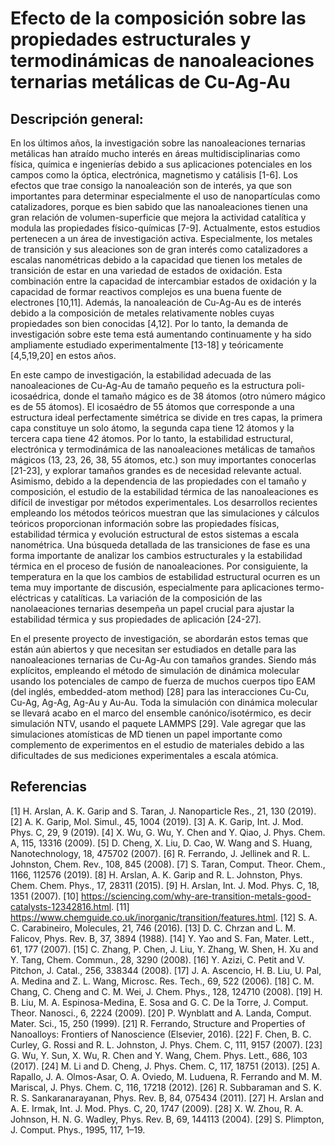 ---
---

# **Efecto de la composición sobre las propiedades estructurales y termodinámicas de nanoaleaciones ternarias metálicas de Cu-Ag-Au**

## **Descripción general:**

En los últimos años, la investigación sobre las nanoaleaciones ternarias metálicas han atraído mucho interés en áreas multidisciplinarias como física, química e ingenierías debido a sus aplicaciones potenciales en los campos como la óptica, electrónica, magnetismo y catálisis [1-6]. Los efectos que trae consigo la nanoaleación son de interés, ya que son importantes para determinar especialmente el uso de nanopartículas como catalizadores, porque es bien sabido que las nanoaleaciones tienen una gran relación de volumen-superficie que mejora la actividad catalítica y modula las propiedades físico-químicas [7-9]. Actualmente, estos estudios pertenecen a un área de investigación activa. Especialmente, los metales de transición y sus aleaciones son de gran interés como catalizadores a escalas nanométricas debido a la capacidad que tienen los metales de transición de estar en una variedad de estados de oxidación. Esta combinación entre la capacidad de intercambiar estados de oxidación y la capacidad de formar reactivos complejos es una buena fuente de electrones [10,11]. Además, la nanoaleación de Cu-Ag-Au es de interés debido a la composición de metales relativamente nobles cuyas propiedades son bien conocidas [4,12]. Por lo tanto, la demanda de investigación sobre este tema está aumentando continuamente y ha sido ampliamente estudiado experimentalmente [13-18] y teóricamente [4,5,19,20] en estos años.

En este campo de investigación, la estabilidad adecuada de las nanoaleaciones de Cu-Ag-Au de tamaño pequeño es la estructura poli-icosaédrica, donde el tamaño mágico es de 38 átomos (otro número mágico es de 55 átomos). El icosaédro de 55 átomos que corresponde a una estructura ideal perfectamente simétrica se divide en tres capas, la primera capa constituye un solo átomo, la segunda capa tiene 12 átomos y la tercera capa tiene 42 átomos. Por lo tanto, la estabilidad estructural, electrónica y termodinámica de las nanoaleaciones metálicas de tamaños mágicos (13, 23, 26, 38, 55 átomos, etc.) son muy importantes conocerlas [21-23], y explorar tamaños grandes es de necesidad relevante actual. Asimismo, debido a la dependencia de las propiedades con el tamaño y composición, el estudio de la estabilidad térmica de las nanoaleaciones es difícil de investigar por métodos experimentales. Los desarrollos recientes empleando los métodos teóricos muestran que las simulaciones y cálculos teóricos proporcionan información sobre las propiedades físicas, estabilidad térmica y evolución estructural de estos sistemas a escala nanométrica. Una búsqueda detallada de las transiciones de fase es una forma importante de analizar los cambios estructurales y la estabilidad térmica en el proceso de fusión de nanoaleaciones. Por consiguiente, la temperatura en la que los cambios de estabilidad estructural ocurren es un tema muy importante de discusión, especialmente para aplicaciones termo-eléctricas y catalíticas. La variación de la composición de las nanolaeaciones ternarias desempeña un papel crucial para ajustar la estabilidad térmica y sus propiedades de aplicación [24-27].

En el presente proyecto de investigación, se abordarán estos temas que están aún abiertos y que necesitan ser estudiados en detalle para las nanoaleaciones ternarias de Cu-Ag-Au con tamaños grandes. Siendo más explícitos, empleando el método de simulación de dinámica molecular usando los potenciales de campo de fuerza de muchos cuerpos tipo EAM (del inglés, embedded-atom method) [28] para las interacciones Cu-Cu, Cu-Ag, Ag-Ag, Ag-Au y Au-Au. Toda la simulación con dinámica molecular se llevará acabo en el marco del ensemble canónico/isotérmico, es decir simulación NTV, usando el paquete LAMMPS [29]. Vale agregar que las simulaciones atomísticas de MD tienen un papel importante como complemento de experimentos en el estudio de materiales debido a las dificultades de sus mediciones experimentales a escala atómica.

## **Referencias**

[1] H. Arslan, A. K. Garip and S. Taran, J. Nanoparticle Res., 21, 130 (2019).
[2] A. K. Garip, Mol. Simul., 45, 1004 (2019).
[3] A. K. Garip, Int. J. Mod. Phys. C, 29, 9 (2019).
[4] X. Wu, G. Wu, Y. Chen and Y. Qiao, J. Phys. Chem. A, 115, 13316 (2009).
[5] D. Cheng, X. Liu, D. Cao, W. Wang and S. Huang, Nanotechnology, 18, 475702 (2007). [6] R. Ferrando, J. Jellinek and R. L. Johnston, Chem. Rev., 108, 845 (2008).
[7] S. Taran, Comput. Theor. Chem., 1166, 112576 (2019).
[8] H. Arslan, A. K. Garip and R. L. Johnston, Phys. Chem. Chem. Phys., 17, 28311 (2015). [9] H. Arslan, Int. J. Mod. Phys. C, 18, 1351 (2007).
[10] https://sciencing.com/why-are-transition-metals-good-catalysts-12342816.html.
[11] https://www.chemguide.co.uk/inorganic/transition/features.html.
[12] S. A. C. Carabineiro, Molecules, 21, 746 (2016).
[13] D. C. Chrzan and L. M. Falicov, Phys. Rev. B, 37, 3894 (1988).
[14] Y. Yao and S. Fan, Mater. Lett., 61, 177 (2007).
[15] C. Zhang, P. Chen, J. Liu, Y. Zhang, W. Shen, H. Xu and Y. Tang, Chem. Commun.,
28, 3290 (2008).
[16] Y. Azizi, C. Petit and V. Pitchon, J. Catal., 256, 338344 (2008).
[17] J. A. Ascencio, H. B. Liu, U. Pal, A. Medina and Z. L. Wang, Microsc. Res. Tech., 69, 522 (2006).
[18] C. M. Chang, C. Cheng and C. M. Wei, J. Chem. Phys., 128, 124710 (2008).
[19] H. B. Liu, M. A. Espinosa-Medina, E. Sosa and G. C. De la Torre, J. Comput. Theor. Nanosci., 6, 2224 (2009).
[20] P. Wynblatt and A. Landa, Comput. Mater. Sci., 15, 250 (1999).
[21] R. Ferrando, Structure and Properties of Nanoalloys: Frontiers of Nanoscience (Elsevier, 2016).
[22] F. Chen, B. C. Curley, G. Rossi and R. L. Johnston, J. Phys. Chem. C, 111, 9157 (2007). [23] G. Wu, Y. Sun, X. Wu, R. Chen and Y. Wang, Chem. Phys. Lett., 686, 103 (2017).
[24] M. Li and D. Cheng, J. Phys. Chem. C, 117, 18751 (2013).
[25] A. Rapallo, J. A. Olmos-Asar, O. A. Oviedo, M. Luduena, R. Ferrando and M. M. Mariscal, J. Phys. Chem. C, 116, 17218 (2012).
[26] R. Subbaraman and S. K. R. S. Sankaranarayanan, Phys. Rev. B, 84, 075434 (2011). [27] H. Arslan and A. E. Irmak, Int. J. Mod. Phys. C, 20, 1747 (2009).
[28] X. W. Zhou, R. A. Johnson, H. N. G. Wadley, Phys. Rev. B, 69, 144113 (2004).
[29] S. Plimpton, J. Comput. Phys., 1995, 117, 1–19.

